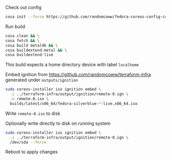 Check out config
```bash
cosa init --force https://github.com/randomcoww/fedora-coreos-config-custom.git builds/client
```

Run build
```bash
cosa clean && \
cosa fetch && \
cosa build metal4k && \
cosa buildextend-metal && \
cosa buildextend-live
```

This build expects a home directory device with label `localhome`

Embed ignition from https://github.com/randomcoww/terraform-infra generated under `outputs/ignition`
```bash
sudo coreos-installer iso ignition embed \
  -i ../terraform-infra/output/ignition/remote-0.ign \
  -o remote-0.iso \
  builds/latest/x86_64/fedora-silverblue-*-live.x86_64.iso
```
Write `remote-0.iso` to disk

Optionally write directly to disk on running system
```bash
sudo coreos-installer iso ignition embed \
  -i ../terraform-infra/output/ignition/remote-0.ign \
  /dev/sda --force
```
Reboot to apply changes
